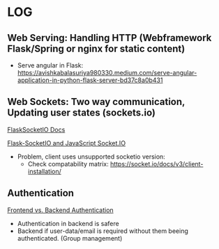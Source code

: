 # LOG

## Web Serving: Handling HTTP (Webframework Flask/Spring or nginx for static content)
- Serve angular in Flask: https://avishkabalasuriya980330.medium.com/serve-angular-application-in-python-flask-server-bd37c8a0b431
	
## Web Sockets: Two way communication, Updating user states (sockets.io)

[FlaskSocketIO Docs](https://flask-socketio.readthedocs.io/en/latest/getting_started.html)

[Flask-SocketIO and JavaScript Socket.IO](https://medium.com/@abhishekchaudhary_28536/building-apps-using-flask-socketio-and-javascript-socket-io-part-1-ae448768643)

- Problem, client uses unsupported socketio version:
    - Check compatability matrix: https://socket.io/docs/v3/client-installation/


## Authentication

[Frontend vs. Backend Authentication](https://stackoverflow.com/questions/54823611/google-oauth-where-to-sign-in-users-backend-frontend)

- Authentication in backend is safere
- Backend if user-data/email is required without them beeing authenticated. (Group management)